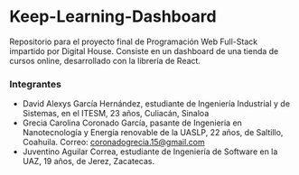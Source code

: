 # Keep-Learning-Dashboard
Repositorio para el proyecto final de Programación Web Full-Stack impartido por Digital House. Consiste en un dashboard de una tienda de cursos online, desarrollado con la librería de React.

### Integrantes

* David Alexys García Hernández, estudiante de Ingeniería Industrial y de Sistemas, en el ITESM, 23 años, Culiacán, Sinaloa
* Grecia Carolina Coronado García, pasante de Ingenieria en Nanotecnología y Energía renovable de la UASLP, 22 años, de Saltillo, Coahuila. Correo: coronadogrecia.15@gmail.com
* Juventino Aguilar Correa, estudiante de Ingeniería de Software en la UAZ, 19 años, de Jerez, Zacatecas.
